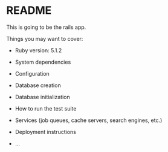 # README

This is going to be the rails app.

Things you may want to cover:

* Ruby version: 5.1.2

* System dependencies

* Configuration

* Database creation

* Database initialization

* How to run the test suite

* Services (job queues, cache servers, search engines, etc.)

* Deployment instructions

* ...
